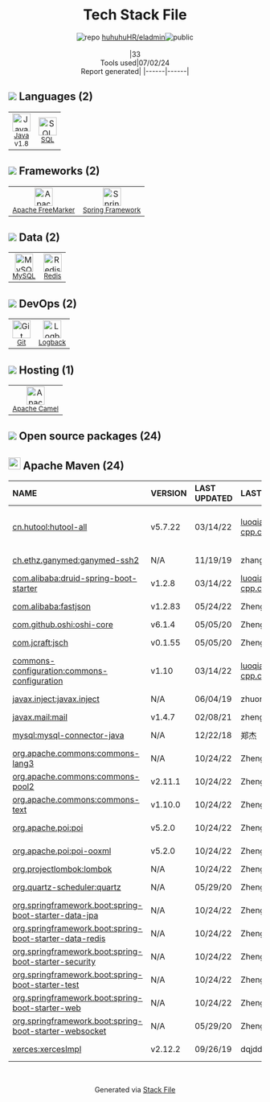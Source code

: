<!--
&lt;--- Readme.md Snippet without images Start ---&gt;
## Tech Stack
huhuhuHR/eladmin is built on the following main stack:

- [Java](https://www.java.com) – Languages
- [SQL](https://en.wikipedia.org/wiki/SQL) – Languages
- [Apache FreeMarker](http://freemarker.incubator.apache.org/index.html) – Java Tools
- [Spring Framework](https://spring.io/projects/spring-framework) – Frameworks (Full Stack)
- [MySQL](http://www.mysql.com) – Databases
- [Redis](http://redis.io/) – In-Memory Databases
- [Logback](https://logback.qos.ch/) – Log Management
- [Apache Camel](https://camel.apache.org/) – Platform as a Service

Full tech stack [here](/techstack.md)

&lt;--- Readme.md Snippet without images End ---&gt;

&lt;--- Readme.md Snippet with images Start ---&gt;
## Tech Stack
huhuhuHR/eladmin is built on the following main stack:

- <img width='25' height='25' src='https://img.stackshare.io/service/995/K85ZWV2F.png' alt='Java'/> [Java](https://www.java.com) – Languages
- <img width='25' height='25' src='https://img.stackshare.io/service/2271/default_068d33483bba6b81ee13fbd4dc7aab9780896a54.png' alt='SQL'/> [SQL](https://en.wikipedia.org/wiki/SQL) – Languages
- <img width='25' height='25' src='https://img.stackshare.io/service/4456/ymCgaIO0_400x400.jpg' alt='Apache FreeMarker'/> [Apache FreeMarker](http://freemarker.incubator.apache.org/index.html) – Java Tools
- <img width='25' height='25' src='https://img.stackshare.io/service/2006/spring-framework-project-logo.png' alt='Spring Framework'/> [Spring Framework](https://spring.io/projects/spring-framework) – Frameworks (Full Stack)
- <img width='25' height='25' src='https://img.stackshare.io/service/1025/logo-mysql-170x170.png' alt='MySQL'/> [MySQL](http://www.mysql.com) – Databases
- <img width='25' height='25' src='https://img.stackshare.io/service/1031/default_cbce472cd134adc6688572f999e9122b9657d4ba.png' alt='Redis'/> [Redis](http://redis.io/) – In-Memory Databases
- <img width='25' height='25' src='https://img.stackshare.io/service/2923/05518ecaa42841e834421e9d6987b04f_400x400.png' alt='Logback'/> [Logback](https://logback.qos.ch/) – Log Management
- <img width='25' height='25' src='https://img.stackshare.io/service/3276/xWt1RFo6_400x400.jpg' alt='Apache Camel'/> [Apache Camel](https://camel.apache.org/) – Platform as a Service

Full tech stack [here](/techstack.md)

&lt;--- Readme.md Snippet with images End ---&gt;
-->
<div align="center">

# Tech Stack File
![](https://img.stackshare.io/repo.svg "repo") [huhuhuHR/eladmin](https://github.com/huhuhuHR/eladmin)![](https://img.stackshare.io/public_badge.svg "public")
<br/><br/>
|33<br/>Tools used|07/02/24 <br/>Report generated|
|------|------|
</div>

## <img src='https://img.stackshare.io/languages.svg'/> Languages (2)
<table><tr>
  <td align='center'>
  <img width='36' height='36' src='https://img.stackshare.io/service/995/K85ZWV2F.png' alt='Java'>
  <br>
  <sub><a href="https://www.java.com">Java</a></sub>
  <br>
  <sub>v1.8</sub>
</td>

<td align='center'>
  <img width='36' height='36' src='https://img.stackshare.io/service/2271/default_068d33483bba6b81ee13fbd4dc7aab9780896a54.png' alt='SQL'>
  <br>
  <sub><a href="https://en.wikipedia.org/wiki/SQL">SQL</a></sub>
  <br>
  <sub></sub>
</td>

</tr>
</table>

## <img src='https://img.stackshare.io/frameworks.svg'/> Frameworks (2)
<table><tr>
  <td align='center'>
  <img width='36' height='36' src='https://img.stackshare.io/service/4456/ymCgaIO0_400x400.jpg' alt='Apache FreeMarker'>
  <br>
  <sub><a href="http://freemarker.incubator.apache.org/index.html">Apache FreeMarker</a></sub>
  <br>
  <sub></sub>
</td>

<td align='center'>
  <img width='36' height='36' src='https://img.stackshare.io/service/2006/spring-framework-project-logo.png' alt='Spring Framework'>
  <br>
  <sub><a href="https://spring.io/projects/spring-framework">Spring Framework</a></sub>
  <br>
  <sub></sub>
</td>

</tr>
</table>

## <img src='https://img.stackshare.io/databases.svg'/> Data (2)
<table><tr>
  <td align='center'>
  <img width='36' height='36' src='https://img.stackshare.io/service/1025/logo-mysql-170x170.png' alt='MySQL'>
  <br>
  <sub><a href="http://www.mysql.com">MySQL</a></sub>
  <br>
  <sub></sub>
</td>

<td align='center'>
  <img width='36' height='36' src='https://img.stackshare.io/service/1031/default_cbce472cd134adc6688572f999e9122b9657d4ba.png' alt='Redis'>
  <br>
  <sub><a href="http://redis.io/">Redis</a></sub>
  <br>
  <sub></sub>
</td>

</tr>
</table>

## <img src='https://img.stackshare.io/devops.svg'/> DevOps (2)
<table><tr>
  <td align='center'>
  <img width='36' height='36' src='https://img.stackshare.io/service/1046/git.png' alt='Git'>
  <br>
  <sub><a href="http://git-scm.com/">Git</a></sub>
  <br>
  <sub></sub>
</td>

<td align='center'>
  <img width='36' height='36' src='https://img.stackshare.io/service/2923/05518ecaa42841e834421e9d6987b04f_400x400.png' alt='Logback'>
  <br>
  <sub><a href="https://logback.qos.ch/">Logback</a></sub>
  <br>
  <sub></sub>
</td>

</tr>
</table>

## <img src='https://img.stackshare.io/hosting.svg'/> Hosting (1)
<table><tr>
  <td align='center'>
  <img width='36' height='36' src='https://img.stackshare.io/service/3276/xWt1RFo6_400x400.jpg' alt='Apache Camel'>
  <br>
  <sub><a href="https://camel.apache.org/">Apache Camel</a></sub>
  <br>
  <sub></sub>
</td>

</tr>
</table>


## <img src='https://img.stackshare.io/group.svg' /> Open source packages (24)</h2>

## <img width='24' height='24' src='https://img.stackshare.io/package_manager/977/default_9833f2ef0bbc2a946b4cc5e9307264033361076b.png'/> Apache Maven (24)

|NAME|VERSION|LAST UPDATED|LAST UPDATED BY|LICENSE|VULNERABILITIES|
|:------|:------|:------|:------|:------|:------|
|[cn.hutool:hutool-all](https://github.com/looly/hutool)|v5.7.22|03/14/22|luoqiangzheng@hz-cpp.com |FSFAP|[CVE-2023-24162](https://github.com/advisories/GHSA-77h8-5j3h-jcjf) (Critical)<br/>[CVE-2023-24163](https://github.com/advisories/GHSA-6c25-cxcc-pmc4) (Critical)|
|[ch.ethz.ganymed:ganymed-ssh2](https://code.google.com/p/ganymed-ssh-2/)|N/A|11/19/19|zhanghouying |BSD-1-Clause|N/A|
|[com.alibaba:druid-spring-boot-starter](https://github.com/alibaba/druid)|v1.2.8|03/14/22|luoqiangzheng@hz-cpp.com |Apache-2.0|N/A|
|[com.alibaba:fastjson](https://github.com/alibaba/fastjson)|v1.2.83|05/24/22|Zheng Jie |Apache-2.0|N/A|
|[com.github.oshi:oshi-core](https://github.com/oshi/oshi)|v6.1.4|05/05/20|ZhengJie |MIT|N/A|
|[com.jcraft:jsch](http://www.jcraft.com/jsch/)|v0.1.55|05/05/20|ZhengJie |BSD-3-Clause|N/A|
|[commons-configuration:commons-configuration](http://commons.apache.org/configuration/)|v1.10|03/14/22|luoqiangzheng@hz-cpp.com |Apache-2.0|N/A|
|[javax.inject:javax.inject](http://code.google.com/p/atinject/)|N/A|06/04/19|zhuon |Apache-2.0|N/A|
|[javax.mail:mail](http://kenai.com/projects/javamail)|v1.4.7|02/08/21|zhengjie |Other|N/A|
|[mysql:mysql-connector-java](http://dev.mysql.com/doc/connector-j/en/)|N/A|12/22/18|郑杰 |GPL-3.0-only|N/A|
|[org.apache.commons:commons-lang3](http://commons.apache.org/proper/commons-lang/)|N/A|10/24/22|Zheng Jie |Apache-2.0|N/A|
|[org.apache.commons:commons-pool2](https://commons.apache.org/proper/commons-pool/)|v2.11.1|10/24/22|Zheng Jie |Apache-2.0|N/A|
|[org.apache.commons:commons-text](http://commons.apache.org/proper/commons-text)|v1.10.0|10/24/22|Zheng Jie |Apache-2.0|N/A|
|[org.apache.poi:poi](http://poi.apache.org/)|v5.2.0|10/24/22|Zheng Jie |Apache-2.0|N/A|
|[org.apache.poi:poi-ooxml](http://poi.apache.org/)|v5.2.0|10/24/22|Zheng Jie |Apache-2.0|N/A|
|[org.projectlombok:lombok](https://projectlombok.org)|N/A|10/24/22|Zheng Jie |MIT|N/A|
|[org.quartz-scheduler:quartz]()|N/A|05/29/20|ZhengJie |Apache-2.0|N/A|
|[org.springframework.boot:spring-boot-starter-data-jpa](https://projects.spring.io/spring-boot/#/spring-boot-parent/spring-boot-starters/spring-boot-starter-data-jpa)|N/A|10/24/22|Zheng Jie |Apache-2.0|N/A|
|[org.springframework.boot:spring-boot-starter-data-redis](https://projects.spring.io/spring-boot/#/spring-boot-parent/spring-boot-starters/spring-boot-starter-data-redis)|N/A|10/24/22|Zheng Jie |Apache-2.0|N/A|
|[org.springframework.boot:spring-boot-starter-security](https://projects.spring.io/spring-boot/#/spring-boot-parent/spring-boot-starters/spring-boot-starter-security)|N/A|10/24/22|Zheng Jie |Apache-2.0|N/A|
|[org.springframework.boot:spring-boot-starter-test](https://projects.spring.io/spring-boot/#/spring-boot-parent/spring-boot-starters/spring-boot-starter-test)|N/A|10/24/22|Zheng Jie |Apache-2.0|N/A|
|[org.springframework.boot:spring-boot-starter-web](https://projects.spring.io/spring-boot/#/spring-boot-parent/spring-boot-starters/spring-boot-starter-web)|N/A|10/24/22|Zheng Jie |Apache-2.0|N/A|
|[org.springframework.boot:spring-boot-starter-websocket](https://projects.spring.io/spring-boot/#/spring-boot-parent/spring-boot-starters/spring-boot-starter-websocket)|N/A|05/29/20|ZhengJie |Apache-2.0|N/A|
|[xerces:xercesImpl](https://xerces.apache.org/xerces2-j/)|v2.12.2|09/26/19|dqjdda |Apache-2.0|N/A|

<br/>
<div align='center'>

Generated via [Stack File](https://github.com/marketplace/stack-file)
